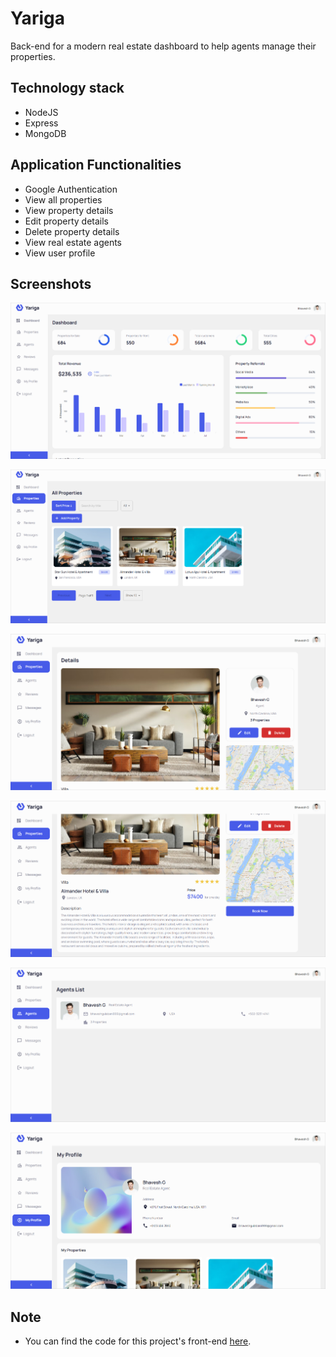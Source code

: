 # Yariga

Back-end for a modern real estate dashboard to help agents manage their properties.

## Technology stack

- NodeJS
- Express
- MongoDB

## Application Functionalities

- Google Authentication
- View all properties
- View property details
- Edit property details
- Delete property details
- View real estate agents
- View user profile

## Screenshots

![Image-1](./assets/project-screenshots/image-1.png)

![Image-2](./assets/project-screenshots/image-2.png)

![Image-3](./assets/project-screenshots/image-3.png)

![Image-4](./assets/project-screenshots/image-4.png)

![Image-5](./assets/project-screenshots/image-5.png)

![Image-6](./assets/project-screenshots/image-6.png)

## Note

- You can find the code for this project's front-end [here](https://github.com/bhavesh-gulabani/yariga-client).
